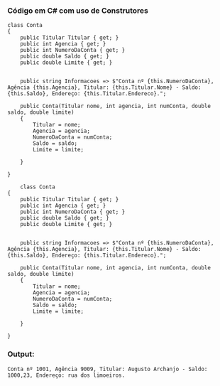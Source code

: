 ### Código em C# com uso de Construtores

    class Conta
    {
        public Titular Titular { get; }
        public int Agencia { get; }
        public int NumeroDaConta { get; }
        public double Saldo { get; }
        public double Limite { get; }
    
    
        public string Informacoes => $"Conta nº {this.NumeroDaConta}, Agência {this.Agencia}, Titular: {this.Titular.Nome} - Saldo: {this.Saldo}, Endereço: {this.Titular.Endereco}.";
    
        public Conta(Titular nome, int agencia, int numConta, double saldo, double limite)
        {
            Titular = nome;
            Agencia = agencia;
            NumeroDaConta = numConta;
            Saldo = saldo;
            Limite = limite;
    
        }
    
    }

        class Conta
    {
        public Titular Titular { get; }
        public int Agencia { get; }
        public int NumeroDaConta { get; }
        public double Saldo { get; }
        public double Limite { get; }
    
    
        public string Informacoes => $"Conta nº {this.NumeroDaConta}, Agência {this.Agencia}, Titular: {this.Titular.Nome} - Saldo: {this.Saldo}, Endereço: {this.Titular.Endereco}.";
    
        public Conta(Titular nome, int agencia, int numConta, double saldo, double limite)
        {
            Titular = nome;
            Agencia = agencia;
            NumeroDaConta = numConta;
            Saldo = saldo;
            Limite = limite;
    
        }
    
    }



### Output:
    Conta nº 1001, Agência 9009, Titular: Augusto Archanjo - Saldo: 1000,23, Endereço: rua dos limoeiros.
